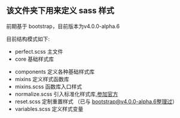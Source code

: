 ## 该文件夹下用来定义 sass 样式

前期基于 bootstrap，目前版本为v4.0.0-alpha.6

目前结构模式如下:

* perfect.scss 主文件
* core 基础样式库
 - components 定义各种基础样式库
 - mixins 定义样式函数库
 - mixins.scss 函数库入口样式
 - normalize.scss 引入标准化样式库,[参加官方](https://github.com/necolas/normalize.css)
 - reset.scss 定制重置样式 （已与 bootstrap@v4.0.0-alpha.6整理过）
 - variables.scss 定义样式变量

